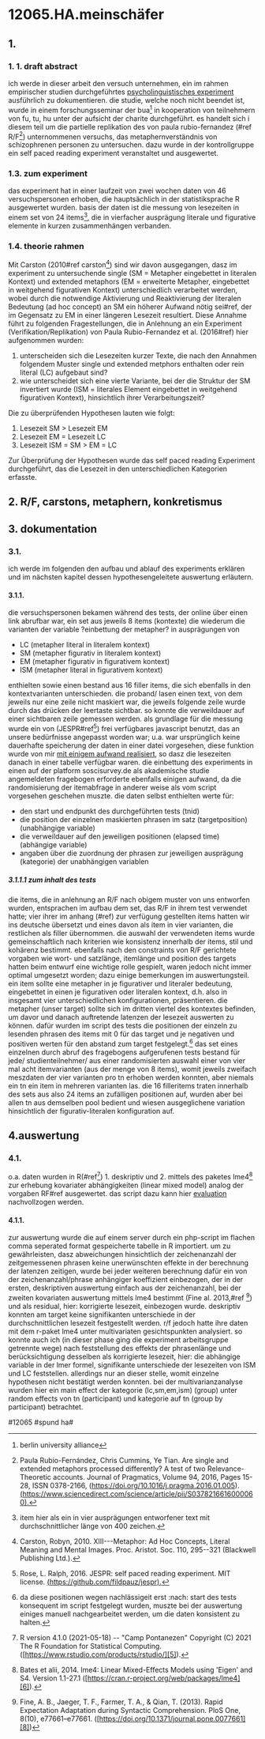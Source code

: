 # 12065.HA.meinschäfer
## 1.
### 1. 1. draft abstract
ich werde in dieser arbeit den versuch unternehmen, ein im rahmen empirischer studien durchgeführtes [psycholinguistisches experiment][1] ausführlich zu dokumentieren. die studie, welche noch nicht beendet ist, wurde in einem forschungsseminar der bua[^1] in kooperation von teilnehmern von fu, tu, hu unter der aufsicht der charite durchgeführt. es handelt sich i diesem teil um die partielle replikation des von paula rubio-fernandez (#ref R/F[^2]) unternommenen versuchs, das metaphernverständnis von schizophrenen personen zu untersuchen. dazu wurde in der kontrollgruppe ein self paced reading experiment veranstaltet und ausgewertet.
### 1.3. zum experiment
das experiment hat in einer laufzeit von zwei wochen daten von 46 versuchspersonen erhoben, die hauptsächlich in der statistiksprache R ausgewertet wurden. basis der daten ist die messung von lesezeiten in einem set von 24 items[^3], die in vierfacher ausprägung literale und figurative elemente in kurzen zusammenhängen verbanden.
### 1.4.  theorie rahmen
Mit Carston (2010#ref carston[^4]) sind wir davon ausgegangen, dasz im experiment zu untersuchende single (SM = Metapher eingebettet in literalen Kontext) und extended metaphors (EM = erweiterte Metapher, eingebettet in weitgehend figurativen Kontext) unterschiedlich verarbeitet werden, wobei durch die notwendige Aktivierung und Reaktivierung der literalen Bedeutung (ad hoc concept) an SM ein höherer Aufwand nötig sei#ref, der im Gegensatz zu EM in einer längeren Lesezeit resultiert. Diese Annahme führt zu folgenden Fragestellungen, die in Anlehnung an ein Experiment (Verifikation/Replikation) von Paula Rubio-Fernandez et al. (2016#ref) hier aufgenommen wurden:
1. unterscheiden sich die Lesezeiten kurzer Texte, die nach den Annahmen folgendem Muster single und extended metphors enthalten oder rein literal (LC) aufgebaut sind?
2. wie unterscheidet sich eine vierte Variante, bei der die Struktur der SM invertiert wurde (ISM = literales Element eingebettet in weitgehend figurativen Kontext), hinsichtlich ihrer Verarbeitungszeit?

Die zu überprüfenden Hypothesen lauten wie folgt:

1. Lesezeit SM \> Lesezeit EM
2. Lesezeit EM = Lesezeit LC
3. Lesezeit ISM = SM \> EM = LC

Zur Überprüfung der Hypothesen wurde das self paced reading Experiment durchgeführt, das die Lesezeit in den unterschiedlichen Kategorien erfasste.
## 2. R/F, carstons, metaphern, konkretismus
## 3. dokumentation
### 3.1.
ich werde im folgenden den aufbau und ablauf des experiments erklären und im nächsten kapitel dessen hypothesengeleitete auswertung erläutern.
#### 3.1.1.
die versuchspersonen bekamen während des tests, der online über einen link abrufbar war, ein set aus jeweils 8 items (kontexte) die wiederum die varianten der variable ?einbettung der metapher? in ausprägungen von 
- LC (metapher literal in literalem kontext)
- SM (metapher figurativ in literalem kontext)
- EM (metapher figurativ in figurativem kontext) 
- ISM (metapher literal in figurativem kontext)

enthielten sowie einen bestand aus 16 filler items, die sich ebenfalls in den kontextvarianten unterschieden. die proband/ lasen einen text, von dem jeweils nur eine zeile nicht maskiert war, die jeweils folgende zeile wurde durch das drücken der leertaste sichtbar. so konnte die verweildauer auf einer sichtbaren zeile gemessen werden. als grundlage für die messung wurde ein von (JESPR#ref[^5]) frei verfügbares javascript benutzt, das an unsere bedürfnisse angepasst worden war; u.a. war ursprünglich keine dauerhafte speicherung der daten in einer datei vorgesehen, diese funktion wurde von mir [mit einigem aufwand realisiert][4], so dasz die lesezeiten danach in einer tabelle verfügbar waren. die einbettung des experiments in einen auf der platform soscisurvey.de als akademische studie angemeldeten fragebogen erforderte ebenfalls einigen aufwand, da die randomisierung der itemabfrage in anderer weise als vom script vorgesehen geschehen muszte. die daten selbst enthielten werte für:
- den start und endpunkt des durchgeführten tests (tnid)
- die position der einzelnen maskierten phrasen im satz (targetposition) (unabhängige variable)
- die verweildauer auf den jeweiligen positionen (elapsed time) (abhängige variable)
- angaben über die zuordnung der phrasen zur jeweiligen ausprägung (kategorie) der unabhängigen variablen 

##### 3.1.1.1 zum inhalt des tests
die items, die in anlehnung an R/F nach obigem muster von uns entworfen wurden, entsprachen im aufbau dem set, das R/F in ihrem test verwendet hatte; vier ihrer im anhang (#ref) zur verfügung gestellten items hatten wir ins deutsche übersetzt und eines davon als item in vier varianten, die restlichen als filler übernommen. die auswahl der verwendeten items wurde gemeinschaftlich nach kriterien wie konsistenz innerhalb der items, stil und kohärenz bestimmt. ebenfalls nach den constraints von R/F gerichtete vorgaben wie wort- und satzlänge, itemlänge und position des targets hatten beim entwurf eine wichtige rolle gespielt, waren jedoch nicht immer optimal umgesetzt worden; dazu einige bemerkungen im auswertungsteil.
ein item sollte eine metapher in je figurativer und literaler bedeutung, eingebettet in einen je figurativen oder literalen kontext, d.h. also in insgesamt vier unterschiedlichen konfigurationen, präsentieren. die metapher (unser target) sollte sich im dritten viertel des kontextes befinden, um davor und danach auftretende latenzen der lesezeit auswerten zu können. dafür wurden im script des tests die positionen der einzeln zu lesenden phrasen des items mit 0 für das target und je negativen und positiven werten für den abstand zum target festgelegt.[^6]
das set eines einzelnen durch abruf des fragebogens aufgerufenen tests bestand für jede/ studienteilnehmer/ aus einer randomisierten auswahl einer von vier mal acht itemvarianten (aus der menge von 8 items), womit jeweils zweifach meszdaten der vier varianten pro tn erhoben werden konnten, aber niemals ein tn ein item in mehreren varianten las. die 16 filleritems traten innerhalb des sets aus also 24 items an zufälligen positionen auf, wurden aber bei allen tn aus demselben pool bedient und wiesen ausgeglichene variation hinsichtlich der figurativ-literalen konfiguration auf.  

## 4.auswertung
### 4.1.
o.a. daten wurden in R(#ref[^7]) 1. deskriptiv und 2. mittels des paketes lme4[^8] zur erhebung kovariater abhängigkeiten (linear mixed model) analog der vorgaben RF#ref ausgewertet. das script dazu kann hier [evaluation][7] nachvollzogen werden.
#### 4.1.1.
zur auswertung wurde die auf einem server durch ein php-script im flachen comma seperated format gespeicherte tabelle in R importiert. um zu gewährleisten, dasz abweichungen hinsichtlich der zeichenanzahl der zeitgemessenen phrasen keine unerwünschten effekte in der berechnung der latenzen zeitigen, wurde bei jeder weiteren berechnung dafür ein von der zeichenanzahl/phrase anhängiger koeffizient einbezogen, der in der ersten, deskriptiven auswertung einfach aus der zeichenanzahl, bei der zweiten kovariaten auswertung mittels lme4 bestimmt (Fine al. 2013,#ref [^9]) und als residual, hier: korrigierte lesezeit, einbezogen wurde.
deskriptiv konnten am target keine signifikanten unterschiede in der durchschnittlichen lesezeit festgestellt werden. r/f jedoch hatte ihre daten mit dem r-paket lme4 unter multivariaten gesichtspunkten analysiert. so konnte auch ich (in dieser phase ging die experiment arbeitsgruppe getrennte wege) nach feststellung des effekts der phrasenlänge und berücksichtigung desselben als korrigierte lesezeit, hier: die abhängige variable in der lmer formel, signifikante unterschiede der lesezeiten von ISM und LC feststellen. allerdings nur an dieser stelle, womit einzelne hypothesen nicht bestätigt werden konnten. bei der multivarianzanalyse wurden hier ein main effect der kategorie (lc,sm,em,ism) (group) unter random effects von tn (participant) und kategorie auf tn (group by participant) betrachtet. 

[^1]:	berlin university alliance

[^2]:	Paula Rubio-Fernández, Chris Cummins, Ye Tian. Are single and extended metaphors processed differently? A test of two Relevance-Theoretic accounts. Journal of Pragmatics, Volume 94, 2016, Pages 15-28, ISSN 0378-2166, (https://doi.org/10.1016/j.pragma.2016.01.005). [(https://www.sciencedirect.com/science/article/pii/S0378216616000060).][2]

[^3]:	item hier als ein in vier ausprägungen entworfener text mit durchschnittlicher länge von 400 zeichen.

[^4]:	Carston, Robyn, 2010. XIII---Metaphor: Ad Hoc Concepts, Literal Meaning and Mental Images. Proc. Aristot. Soc. 110, 295--321 (Blackwell Publishing Ltd.).

[^5]:	Rose, L. Ralph, 2016. JESPR: self paced reading experiment. MIT license. [(https://github.com/fildpauz/jespr).][3]

[^6]:	da diese positionen wegen nachlässigeit erst :nach: start des tests konsequent im script festgelegt wurden, muszte bei der auswertung einiges manuell nachgearbeitet werden, um die daten konsistent zu halten.

[^7]:	R version 4.1.0 (2021-05-18) -- "Camp Pontanezen" Copyright (C) 2021 The R Foundation for Statistical Computing. ([https://www.rstudio.com/products/rstudio/][5]).

[^8]:	Bates et alii, 2014. lme4: Linear Mixed-Effects Models using 'Eigen' and S4. Version 1.1-27.1 ([https://cran.r-project.org/web/packages/lme4][6]).

[^9]:	Fine, A. B., Jaeger, T. F., Farmer, T. A., & Qian, T. (2013). Rapid Expectation Adaptation during Syntactic Comprehension. PloS One, 8(10), e77661–e77661. ([https://doi.org/10.1371/journal.pone.0077661][8])

[1]:	https://github.com/esteeschwarz/essais/docs/hux2021
[2]:	https://www.sciencedirect.com/science/article/pii/S0378216616000060
[3]:	https://github.com/fildpauz/jespr
[4]:	https://github.com/esteeschwarz/essais/tree/main/docs/hux2021/experiment/JESPR_original%26modified
[5]:	https://www.rstudio.com/products/rstudio/
[6]:	https://cran.r-project.org/web/packages/lme4
[7]:	https://github.com/esteeschwarz/essais/tree/main/docs/hux2021/evaluation
[8]:	https://doi.org/10.1371/journal.pone.0077661

#12065 #spund ha#
